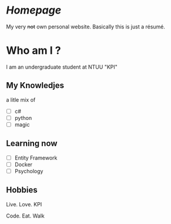 # **_Homepage_**
My very ~~not~~ own personal website. 
Basically this is just a résumé.


# Who am I ?

I am an undergraduate student at NTUU "KPI"

## My Knowledjes

a litle mix of

- [ ] c#
- [ ] python
- [ ] magic

## Learning now

- [ ] Entity Framework
- [ ] Docker
- [ ] Psychology

## Hobbies

Live. Love. KPI

Code. Eat. Walk
